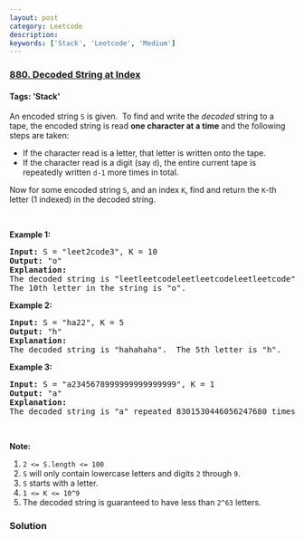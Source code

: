 ```yaml
---
layout: post
category: Leetcode
description: 
keywords: ['Stack', 'Leetcode', 'Medium']
---
```

### [880. Decoded String at Index](https://leetcode.com/problems/decoded-string-at-index)

#### Tags: 'Stack'

<div class="content__u3I1 question-content__JfgR"><div><p>An encoded string <code>S</code> is given.  To find and write the <em>decoded</em> string to a tape, the encoded string is read <strong>one character at a time</strong> and the following steps are taken:</p>
<ul>
<li>If the character read is a letter, that letter is written onto the tape.</li>
<li>If the character read is a digit (say <code>d</code>), the entire current tape is repeatedly written <code>d-1</code> more times in total.</li>
</ul>
<p>Now for some encoded string <code>S</code>, and an index <code>K</code>, find and return the <code>K</code>-th letter (1 indexed) in the decoded string.</p>
<p> </p>
<div>
<p><strong>Example 1:</strong></p>
<pre><strong>Input: </strong>S = <span id="example-input-1-1">"leet2code3"</span>, K = <span id="example-input-1-2">10</span>
<strong>Output: </strong><span id="example-output-1">"o"</span>
<strong>Explanation: </strong>
The decoded string is "leetleetcodeleetleetcodeleetleetcode".
The 10th letter in the string is "o".
</pre>
<div>
<p><strong>Example 2:</strong></p>
<pre><strong>Input: </strong>S = <span id="example-input-2-1">"ha22"</span>, K = <span id="example-input-2-2">5</span>
<strong>Output: </strong><span id="example-output-2">"h"</span>
<strong>Explanation: </strong>
The decoded string is "hahahaha".  The 5th letter is "h".
</pre>
<div>
<p><strong>Example 3:</strong></p>
<pre><strong>Input: </strong>S = <span id="example-input-3-1">"a2345678999999999999999"</span>, K = <span id="example-input-3-2">1</span>
<strong>Output: </strong><span id="example-output-3">"a"</span>
<strong>Explanation: </strong>
The decoded string is "a" repeated 8301530446056247680 times.  The 1st letter is "a".
</pre>
<p> </p>
<p><strong>Note:</strong></p>
<ol>
<li><code>2 &lt;= S.length &lt;= 100</code></li>
<li><code>S</code> will only contain lowercase letters and digits <code>2</code> through <code>9</code>.</li>
<li><code>S</code> starts with a letter.</li>
<li><code>1 &lt;= K &lt;= 10^9</code></li>
<li>The decoded string is guaranteed to have less than <code>2^63</code> letters.</li>
</ol>
</div>
</div>
</div>
</div></div>

### Solution
